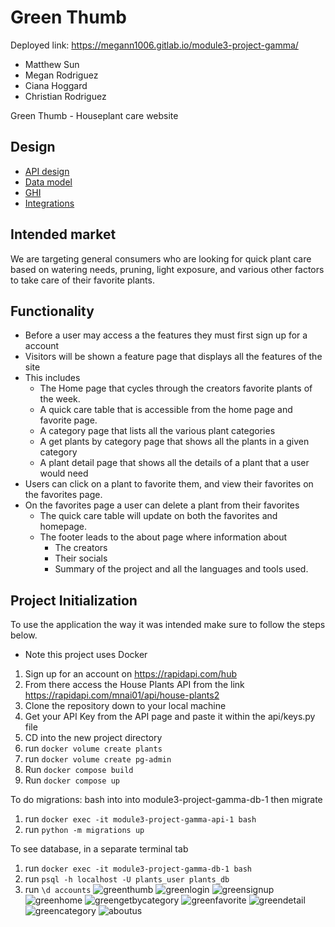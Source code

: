 # Green Thumb

Deployed link: https://megann1006.gitlab.io/module3-project-gamma/

- Matthew Sun
- Megan Rodriguez
- Ciana Hoggard
- Christian Rodriguez

Green Thumb - Houseplant care website

## Design

- [API design](api-design.md)
- [Data model](docs/data-model.md)
- [GHI](docs/green_thumb_wireframe_final.md)
- [Integrations](docs/integrations.md)

## Intended market

We are targeting general consumers who are looking for quick plant care based on watering needs, pruning, light exposure, and various other factors to take care of their favorite plants.

## Functionality

- Before a user may access a the features they must first sign up for a account
- Visitors will be shown a feature page that displays all the features of the site
- This includes
  - The Home page that cycles through the creators favorite plants of the week.
  - A quick care table that is accessible from the home page and favorite page.
  - A category page that lists all the various plant categories
  - A get plants by category page that shows all the plants in a given category
  - A plant detail page that shows all the details of a plant that a user would need
- Users can click on a plant to favorite them, and view their favorites on the favorites page.
- On the favorites page a user can delete a plant from their favorites
  - The quick care table will update on both the favorites and homepage.
  - The footer leads to the about page where information about
    - The creators
    - Their socials
    - Summary of the project and all the languages and tools used.

## Project Initialization

To use the application the way it was intended make sure to follow the steps below.

- Note this project uses Docker

1. Sign up for an account on https://rapidapi.com/hub
2. From there access the House Plants API from the link https://rapidapi.com/mnai01/api/house-plants2
3. Clone the repository down to your local machine
4. Get your API Key from the API page and paste it within the api/keys.py file
5. CD into the new project directory
6. run `docker volume create plants`
7. run `docker volume create pg-admin`
8. Run `docker compose build`
9. Run `docker compose up`

To do migrations: bash into into module3-project-gamma-db-1 then migrate

1. run `docker exec -it module3-project-gamma-api-1 bash`
2. run `python -m migrations up`

To see database, in a separate terminal tab

1. run `docker exec -it module3-project-gamma-db-1 bash`
2. run `psql -h localhost -U plants_user plants_db`
3. run `\d accounts`
![greenthumb](https://user-images.githubusercontent.com/105233007/227293137-700f3050-fb5d-4a24-a920-645a36afdf39.PNG)
![greenlogin](https://user-images.githubusercontent.com/105233007/227293195-430590b1-3593-4d7a-945d-71a535d247f5.PNG)
![greensignup](https://user-images.githubusercontent.com/105233007/227293220-68f4e648-817f-4e53-b94d-d4dada2be1b2.PNG)
![greenhome](https://user-images.githubusercontent.com/105233007/227293247-9690c0db-731c-424d-85e1-21797b468207.PNG)
![greengetbycategory](https://user-images.githubusercontent.com/105233007/227293264-d8cc5536-94a2-47ec-984e-9608e1dceef3.PNG)
![greenfavorite](https://user-images.githubusercontent.com/105233007/227293632-6f9c0a28-67f2-4d96-b655-386c5f387dee.PNG)
![greendetail](https://user-images.githubusercontent.com/105233007/227293653-ccb12b46-4cc7-4256-b36f-4699cbd392dd.PNG)
![greencategory](https://user-images.githubusercontent.com/105233007/227293675-436ff9f7-cd8a-4ecb-b9d9-6348ffe28e0a.PNG)
![aboutus](https://user-images.githubusercontent.com/105233007/227293695-bc80514f-330a-47f4-883d-8e4d43a57be3.PNG)
